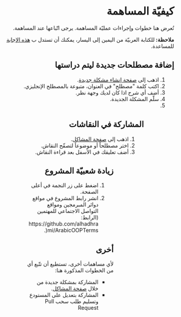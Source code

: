 <div dir="rtl" align="right">

  <h1>كيفيّة المساهمة</h1>

  <p>تُعرض هنا خطوات وإجراءات عمليّة المساهمة. يرجى اتّباعها عند المساهمة.</p>

  <p>
    <b>ملاحظة: </b>
    للكتابة العربيّة من اليمين إلى اليسار، يمكنك أن تستدل ب
    <a href="https://3alam.pro/questions/641">هذه الإجابة </a>
    للمساعدة.
  </p>

  <h2>إضافة مصطلحات جديدة ليتم دراستها</h2>
  <ol>
    <li>اذهب إلى <a href="https://github.com/alhadhrami/ArabicOOPTerms/issues/new">صفحة إنشاء مشكلة جديدة</a>.</li>
    <li>اكتب كلمة "مصطلح" في العنوان، متبوعة بالمصطلح الإنجليزي.</li>
    <li>أضف أي شرح اذا كان لديك وجهة نظر.</li>
    <li>سلّم المشكلة الجديدة.<li>
  <ol>
  
  <h2>المشاركة في النقاشات</h2>
  <ol>
    <li>اذهب إلى <a href="https://github.com/alhadhrami/ArabicOOPTerms/issues">صفحة المشاكل</a>.</li>
    <li>اختر مصطلحاً أو موضوعاً لتصفّح النقاش.</li>
    <li>أضف تعليقك في الأسفل بعد قراءة النقاش.</li>
  <ol>

  <h2>زيادة شعبيّة المشروع</h2>
  <ol>
    <li>اضغط على زر النجمة في أعلى الصفحة.</li>
    <li>انشر رابط المشروع في مواقع دوائر المبرمجين ومواقع التواصل الاجتماعي للمهتمين (الرابط: https://github.com/alhadhrami/ArabicOOPTerms(.</li>
  </ol>
  
  <h2>أخرى</h2>
  <p>لأي مساهمات أخرى، تستطيع أن تتّبع أي من الخطوات المذكورة هنا:</p>
  <ul>
    <li>المشاركة بمشكلة جديدة من خلال <a href="https://github.com/alhadhrami/ArabicOOPTerms/issues">صفحة المشاكل</a>.</li>
    <li>المشاركة بتعديل على المستودع وتسليم طلب سحب Pull Request</li>
  <ul>  
</div>
